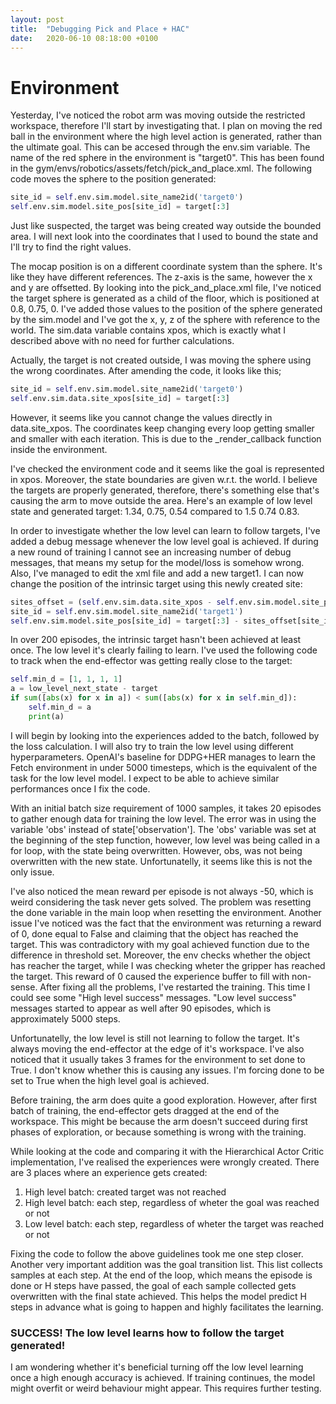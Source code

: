 ```yaml
---
layout: post
title:  "Debugging Pick and Place + HAC"
date:   2020-06-10 08:18:00 +0100
---
```

# Environment
Yesterday, I've noticed the robot arm was moving outside the restricted workspace, therefore I'll start by investigating that. I plan on moving the red ball in the environment where the high level action is generated, rather than the ultimate goal. This can be accesed through the env.sim variable. The name of the red sphere in the environment is "target0". This has been found in the gym/envs/robotics/assets/fetch/pick\_and\_place.xml. The following code moves the sphere to the position generated:

~~~ python
site_id = self.env.sim.model.site_name2id('target0')
self.env.sim.model.site_pos[site_id] = target[:3]
~~~

Just like suspected, the target was being created way outside the bounded area. I will next look into the coordinates that I used to bound the state and I'll try to find the right values.

The mocap position is on a different coordinate system than the sphere. It's like they have different references. The z-axis is the same, however the x and y are offsetted. By looking into the pick\_and\_place.xml file, I've noticed the target sphere is generated as a child of the floor, which is positioned at 0.8, 0.75, 0. I've added those values to the position of the sphere generated by the sim.model and I've got the x, y, z of the sphere with reference to the world. The sim.data variable contains xpos, which is exactly what I described above with no need for further calculations.

Actually, the target is not created outside, I was moving the sphere using the wrong coordinates. After amending the code, it looks like this;

~~~ python
site_id = self.env.sim.model.site_name2id('target0')
self.env.sim.data.site_xpos[site_id] = target[:3]
~~~

However, it seems like you cannot change the values directly in data.site_xpos. The coordinates keep changing every loop getting smaller and smaller with each iteration. This is due to the \_render\_callback function inside the environment.

I've checked the environment code and it seems like the goal is represented in xpos. Moreover, the state boundaries are given w.r.t. the world. I believe the targets are properly generated, therefore, there's something else that's causing the arm to move outside the area. Here's an example of low level state and generated target:
1.34, 0.75, 0.54 compared to 1.5 0.74 0.83.

In order to investigate whether the low level can learn to follow targets, I've added a debug message whenever the low level goal is achieved. If during a new round of training I cannot see an increasing number of debug messages, that means my setup for the model/loss is somehow wrong. Also, I've managed to edit the xml file and add a new target1. I can now change the position of the intrinsic target using this newly created site:

~~~ python
sites_offset = (self.env.sim.data.site_xpos - self.env.sim.model.site_pos).copy()
site_id = self.env.sim.model.site_name2id('target1')
self.env.sim.model.site_pos[site_id] = target[:3] - sites_offset[site_id, :]
~~~

In over 200 episodes, the intrinsic target hasn't been achieved at least once. The low level it's clearly failing to learn. I've used the following code to track when the end-effector was getting really close to the target:

~~~ python
self.min_d = [1, 1, 1, 1]
a = low_level_next_state - target
if sum([abs(x) for x in a]) < sum([abs(x) for x in self.min_d]):
    self.min_d = a
    print(a)
~~~

I will begin by looking into the experiences added to the batch, followed by the loss calculation. I will also try to train the low level using different hyperparameters. OpenAI's baseline for DDPG+HER manages to learn the Fetch environment in under 5000 timesteps, which is the equivalent of the task for the low level model. I expect to be able to achieve similar performances once I fix the code.

With an initial batch size requirement of 1000 samples, it takes 20 episodes to gather enough data for training the low level. The error was in using the variable 'obs' instead of state['observation']. The 'obs' variable was set at the beginning of the step function, however, low level was being called in a for loop, with the state being overwritten. However, obs, was not being overwritten with the new state. Unfortunatelly, it seems like this is not the only issue.

I've also noticed the mean reward per episode is not always -50, which is weird considering the task never gets solved. The problem was resetting the done variable in the main loop when resetting the environment. Another issue I've noticed was the fact that the environment was returning a reward of 0, done equal to False and claiming that the object has reached the target. This was contradictory with my goal achieved function due to the difference in threshold set. Moreover, the env checks whether the object has reacher the target, while I was checking wheter the gripper has reached the target. This reward of 0 caused the experience buffer to fill with non-sense. After fixing all the problems, I've restarted the training. This time I could see some "High level success" messages. "Low level success" messages started to appear as well after 90 episodes, which is approximately 5000 steps.

Unfortunatelly, the low level is still not learning to follow the target. It's always moving the end-effector at the edge of it's workspace. I've also noticed that it usually takes 3 frames for the environment to set done to True. I don't know whether this is causing any issues. I'm forcing done to be set to True when the high level goal is achieved.

Before training, the arm does quite a good exploration. However, after first batch of training, the end-effector gets dragged at the end of the workspace. This might be because the arm doesn't succeed during first phases of exploration, or because something is wrong with the training.


While looking at the code and comparing it with the Hierarchical Actor Critic implementation, I've realised the experiences were wrongly created. There are 3 places where an experience gets created:
1. High level batch: created target was not reached
2. High level batch: each step, regardless of wheter the goal was reached or not
3. Low level batch: each step, regardless of wheter the target was reached or not

Fixing the code to follow the above guidelines took me one step closer. Another very important addition was the goal transition list. This list collects samples at each step. At the end of the loop, which means the episode is done or H steps have passed, the goal of each sample collected gets overwritten with the final state achieved. This helps the model predict H steps in advance what is going to happen and highly facilitates the learning.

### SUCCESS! The low level learns how to follow the target generated!

I am wondering whether it's beneficial turning off the low level learning once a high enough accuracy is achieved. If training continues, the model might overfit or weird behaviour might appear. This requires further testing.

